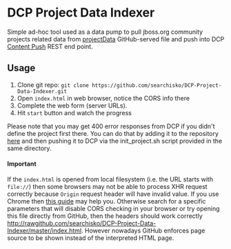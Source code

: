 # DCP Project Data Indexer

Simple ad-hoc tool used as a data pump to pull jboss.org community projects related data from [projectData](https://raw.githubusercontent.com/jbossorg/project-info/master/project-info.json) GitHub-served file and push into DCP [Content Push](http://docs.jbossorg.apiary.io/#contentpushapi) REST end point.

## Usage

1. Clone git repo: `git clone https://github.com/searchisko/DCP-Project-Data-Indexer.git`
2. Open `index.html` in web browser, notice the CORS info there
3. Complete the web form (server URLs).
4. Hit `start` button and watch the progress

Please note that you may get 400 error responses from DCP if you didn't define the project first there. You can do that by adding it to the repository [here](https://github.com/searchisko/configuration/tree/master/data/project) and then pushing it to DCP via the init_project.sh script provided in the same directory.

#### Important

If the `index.html` is opened from local filesystem (i.e. the URL starts with `file://`) then some browsers may not be able to process XHR request correctly because `Origin` request header will have invalid value. If you use Chrome then [this guide](https://alfilatov.com/posts/run-chrome-without-cors/) may help you. Otherwise search for a specific parameters that will disable CORS checking in your browser or try opening this file directly from GitHub, then the headers should work correctly <http://rawgithub.com/searchisko/DCP-Project-Data-Indexer/master/index.html>. However nowadays GitHub enforces page source to be shown instead of the interpreted HTML page.
